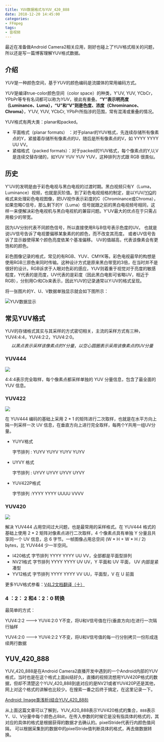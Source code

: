 ```yaml
---
title: YUV数据格式与YUV_420_888
date: 2018-12-20 14:45:00
categories: 
- FFmpeg
tags:
- 音视频
---
```


最近在准备做Android Camera2相关应用，刚好也碰上了YUV格式相关的问题，所以还是写一篇博客理解YUV格式数据。

## 介绍

*YUV*是一种颜色空间，基于*YUV*的颜色编码是流媒体的常用编码方式。

*YUV*是编译true-color颜色空间（color space）的种类，Y'UV, YUV, YCbCr，YPbPr等专有名词都可以称为*YUV*，彼此有重叠。**“Y”表示明亮度（Luminance、Luma），“U”和“V”则是色度、浓度（Chrominance、Chroma）**，Y′UV, YUV, YCbCr, YPbPr所指涉的范围，常有混淆或重叠的情况。

YUV格式有两大类：planar和packed。

- 平面格式（planar formats） ：对于planar的YUV格式，先连续存储所有像素点的Y，紧接着存储所有像素点的U，随后是所有像素点的V，如 YYYY YYYY UU VV。
- 紧缩格式（packed formats）：对于packed的YUV格式，每个像素点的Y,U,V是连续交替存储的，如YUV YUV YUV YUV，这种排列方式跟 RGB 很类似。



## 历史

Y'UV的发明是由于彩色电视与黑白电视的过渡时期。黑白视频只有Y（Luma，Luminance）视频，也就是灰阶值。到了彩色电视规格的制定，是以YUV/[YIQ](https://zh.wikipedia.org/wiki/YIQ)的格式来处理彩色电视图像，把UV视作表示彩度的C（Chrominance或Chroma），如果忽略C信号，那么剩下的Y（Luma）信号就跟之前的黑白电视频号相同，这样一来便解决彩色电视机与黑白电视机的兼容问题。Y'UV最大的优点在于只需占用极少的带宽。

因为UV分别代表不同颜色信号，所以直接使用R与B信号表示色度的UV。 也就是说UV信号告诉了电视要偏移某象素的的颜色，而不改变其亮度。 或者UV信号告诉了显示器使得某个颜色亮度依某个基准偏移。 UV的值越高，代表该像素会有更饱和的颜色。

彩色图像记录的格式，常见的有RGB、YUV、CMYK等。彩色电视最早的构想是使用RGB三原色来同时传输。这种设计方式是原来黑白带宽的3倍，在当时并不是很好的设计。RGB诉求于人眼对色彩的感应，YUV则着重于视觉对于亮度的敏感程度，Y代表的是亮度，UV代表的是彩度（因此黑白电影可省略UV，相近于RGB），分别用Cr和Cb来表示，因此YUV的记录通常以Y:UV的格式呈现。

将一张图片的Y、U、V数据单独显示就会如下图所示：

![YUV数据显示](/YUV数据格式与YUV_420_888/yuv.png)

## 常见YUV格式

YUV的存储格式其实与其采样的方式密切相关，主流的采样方式有三种，YUV4:4:4，YUV4:2:2，YUV4:2:0。
$$
以黑点表示采样该像素点的Y分量，以空心圆圈表示采用该像素点的UV分量
$$

### YUV444

![](/YUV数据格式与YUV_420_888/yuv444.png)

4:4:4表示完全取样，每个像素点都采样单独的 YUV 分量信息，包含了最全面的 YUV 信息。

### YUV422



![](/YUV数据格式与YUV_420_888/yuv422.png)

在 YUV444 编码的基础上采用 2 * 1 的矩阵进行二次取样，也就是在水平方向上隔一列采样一次 UV 信息，在垂直方向上进行完全取样，每两个Y共用一组UV分量。

- YUYV格式

  字节排列 : YUYV YUYV YUYV YUYV

- UYVY 格式 

  字节排列 : UYVY UYVY UYVY UYVY

- YUV422P格式 

  字节排列 :YYYY YYYY UUUU VVVV


### YUV420

![](/YUV数据格式与YUV_420_888/yuv420.png)

解决 YUV444 占用空间过大问题，也是最常用的采样格式。在 YUV444 格式的基础上使用 2 * 2 矩阵对像素点进行二次取样，4 个像素点具有单独 Y 分量且共享同一个 UV 信息，总 6 字节。一帧图像占用总空间 (W * H + W * H / 2) bytes，比 YUV444 少一半空间。

- I420格式
  字节排列 YYYY YYYY UU VV，全部都是平面型排列
- NV21格式
  字节排列 YYYY YYYY UV UV，Y 平面和 UV 平面， UV 内部是紧凑型
- YV12格式
  字节排列 YYYY YYYY VV UU，平面型，V 在 U 前面

更多YUV格式参看：[V4L2文档翻译（十）](https://blog.csdn.net/airk000/article/details/25032901)



### 4 ：2： 2 和4：2：0 转换

最简单的方式：

YUV4:2:2 ---> YUV4:2:0  Y不变，将U和V信号值在行(垂直方向)在进行一次隔行抽样

 YUV4:2:0 ---> YUV4:2:2  Y不变，将U和V信号值的每一行分别拷贝一份形成连续两行数据



## YUV_420_888

YUV_420_888是在Android Camera2直播开发中遇到的一个Android内部的YUV格式，当时也是在这个格式上面纠结好久，直播的视频流想用YUV420P格式的数据，但却不清楚这个YUV_420_888到底对应的是NV21或者YUV420P还是其他，网上对这个格式的讲解也比较少。在搜索一番之后终于搞定，在这里记录一下。

[Android: Image类浅析(结合YUV_420_888)](https://www.polarxiong.com/archives/Android-Image%E7%B1%BB%E6%B5%85%E6%9E%90-%E7%BB%93%E5%90%88YUV_420_888.html)

从上面这篇文章可以了解到，YUV_420_888表示YUV420格式的集合，`888`表示Y、U、V分量中每个颜色占8bit，在传入参数的时候它是没有指具体的格式的，其对应的具体的格式是根据获得的数据才去确认的。pixelStride代表行内颜色值间隔， 可以根据采集到的数据中的pixelStride值判断具体的格式，再去做数据转换。